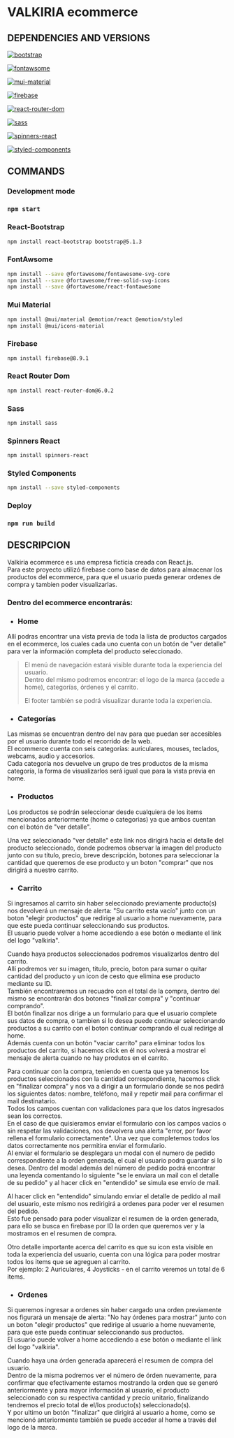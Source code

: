 # VALKIRIA ecommerce

## DEPENDENCIES AND VERSIONS 

[![bootstrap](https://img.shields.io/badge/bootstrap-%5E5.1.3-purple)](https://react-bootstrap.github.io/)

[![fontawsome](https://img.shields.io/badge/fontawsome-%5E0.1.16-purple)](https://fontawesome.com/v5.15/how-to-use/on-the-web/using-with/react)

[![mui-material](https://img.shields.io/badge/mui--material-%5E5.2.7-purple)](https://mui.com/)

[![firebase](https://img.shields.io/badge/firebase-%5E8.9.1-purple)](https://firebase.google.com/)

[![react-router-dom](https://img.shields.io/badge/react--router--dom-%5E6.0.2-purple)](https://v5.reactrouter.com/web/guides/quick-start)

[![sass](https://img.shields.io/badge/sass-%5E1.46.0-purple)](https://sass-lang.com/)

[![spinners-react](https://img.shields.io/badge/spinners--react-%5E1.0.6-purple)](https://www.npmjs.com/package/spinners-react)

[![styled-components](https://img.shields.io/badge/styled--components-%5E5.3.3-purple)](https://styled-components.com/)

## COMMANDS

### Development mode

### `npm start`

### React-Bootstrap

```sh
npm install react-bootstrap bootstrap@5.1.3
```

### FontAwsome

```sh
npm install --save @fortawesome/fontawesome-svg-core
npm install --save @fortawesome/free-solid-svg-icons
npm install --save @fortawesome/react-fontawesome
```

### Mui Material

```sh
npm install @mui/material @emotion/react @emotion/styled
npm install @mui/icons-material
```

### Firebase

```sh
npm install firebase@8.9.1
```

### React Router Dom

```sh
npm install react-router-dom@6.0.2
```

### Sass

```sh
npm install sass
```

### Spinners React

```sh
npm install spinners-react
```

### Styled Components

```sh
npm install --save styled-components
```

### Deploy

### `npm run build`


## DESCRIPCION

Valkiria ecommerce es una empresa ficticia creada con React.js.  
Para este proyecto utilizó firebase como base de datos para almacenar los productos del ecommerce, para que el usuario pueda generar ordenes de compra y tambien poder visualizarlas. 

### Dentro del ecommerce encontrarás:

- ### Home

Allí podras encontrar una vista previa de toda la lista de productos cargados en el ecommerce, los cuales cada uno cuenta con un botón de "ver detalle" para ver la información completa del producto seleccionado.  

> El menú de navegación estará visible durante toda la experiencia del usuario.  
> Dentro del mismo podremos encontrar: el logo de la marca (accede a home), categorías, órdenes y el carrito.  
> 
> El footer también se podrá visualizar durante toda la experiencia. 

- ### Categorías

Las mismas se encuentran dentro del nav para que puedan ser accesibles por el usuario durante todo el recorrido de la web.  
El ecommerce cuenta con seis categorías: auriculares, mouses, teclados, webcams, audio y accesorios.  
Cada categoría nos devuelve un grupo de tres productos de la misma categoría, la forma de visualizarlos será igual que para la vista previa en home.

- ### Productos

Los productos se podrán seleccionar desde cualquiera de los items mencionados anteriormente (home o categorias) ya que ambos cuentan con el botón de "ver detalle". 

Una vez seleccionado "ver detalle" este link nos dirigirá hacia el detalle del producto seleccionado, donde podremos observar la imagen del producto junto con su título, precio, breve descripción, botones para seleccionar la cantidad que queremos de ese producto y un boton "comprar" que nos dirigirá a nuestro carrito.

- ### Carrito

Si ingresamos al carrito sin haber seleccionado previamente producto(s) nos devolverá un mensaje de alerta: "Su carrito esta vacío" junto con un boton "elegir productos" que redirige al usuario a home nuevamente, para que este pueda continuar seleccionando sus productos.  
El usuario puede volver a home accediendo a ese botón o mediante el link del logo "valkiria". 

Cuando haya productos seleccionados podremos visualizarlos dentro del carrito.  
Allí podremos ver su imagen, titulo, precio, boton para sumar o quitar cantidad del producto y un icon de cesto que elimina ese producto mediante su ID.  
También encontraremos un recuadro con el total de la compra, dentro del mismo se encontrarán dos botones "finalizar compra" y "continuar comprando".  
El botón finalizar nos dirige a un formulario para que el usuario complete sus datos de compra, o tambien si lo desea puede continuar seleccionando productos a su carrito con el boton continuar comprando el cual redirige al home.  
Además cuenta con un botón "vaciar carrito" para eliminar todos los productos del carrito, si hacemos click en él nos volverá a mostrar el mensaje de alerta cuando no hay produtos en el carrito. 

Para continuar con la compra, teniendo en cuenta que ya tenemos los productos seleccionados con la cantidad correspondiente, hacemos click en "finalizar compra" y nos va a dirigir a un formulario donde se nos pedirá los siguientes datos: nombre, teléfono, mail y repetir mail para confirmar el mail destinatario.  
Todos los campos cuentan con validaciones para que los datos ingresados sean los correctos.  
En el caso de que quisieramos enviar el formulario con los campos vacios o sin respetar las validaciones, nos devolvera una alerta "error, por favor rellena el formulario correctamente". Una vez que completemos todos los datos correctamente nos permitira enviar el formulario.  
Al enviar el formulario se desplegara un modal con el numero de pedido correspondiente a la orden generada, el cual el usuario podra guardar si lo desea. Dentro del modal además del número de pedido podrá encontrar una leyenda comentando lo siguiente "se le enviara un mail con el detalle de su pedido" y al hacer click en "entendido" se simula ese envío de mail. 

Al hacer click en "entendido" simulando enviar el detalle de pedido al mail del usuario, este mismo nos redirigirá a ordenes para poder ver el resumen del pedido.  
Esto fue pensado para poder visualizar el resumen de la orden generada, para ello se busca en firebase por ID la orden que queremos ver y la mostramos en el resumen de compra. 

Otro detalle importante acerca del carrito es que su icon esta visible en toda la experiencia del usuario, cuenta con una lógica para poder mostrar todos los items que se agreguen al carrito.  
Por ejemplo: 2 Auriculares, 4 Joysticks - en el carrito veremos un total de 6 items. 


- ### Ordenes 

Si queremos ingresar a ordenes sin haber cargado una orden previamente nos figurará un mensaje de alerta: "No hay órdenes para mostrar" junto con un boton "elegir productos" que redirige al usuario a home nuevamente, para que este pueda continuar seleccionando sus productos.  
El usuario puede volver a home accediendo a ese botón o mediante el link del logo "valkiria". 

Cuando haya una órden generada aparecerá el resumen de compra del usuario.  
Dentro de la misma podremos ver el número de órden nuevamente, para confirmar que efectivamente estamos mostrando la orden que se generó anteriormente y para mayor información al usuario, el producto seleccionado con su respectiva cantidad y precio unitario, finalizando tendremos el precio total de el/los producto(s) seleccionado(s).  
Y por ultimo un botón "finalizar" que dirigirá al usuario a home, como se mencionó anteriormente también se puede acceder al home a través del logo de la marca. 

